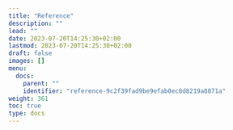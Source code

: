 ```yaml
---
title: "Reference"
description: ""
lead: ""
date: 2023-07-20T14:25:30+02:00
lastmod: 2023-07-20T14:25:30+02:00
draft: false
images: []
menu:
  docs:
    parent: ""
    identifier: "reference-9c2f39fad9be9efab0ec8d8219a8871a"
weight: 361
toc: true
type: docs
---
```

